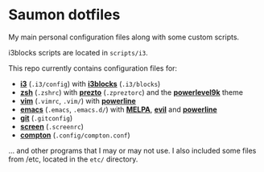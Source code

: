 # Saumon dotfiles

My main personal configuration files along with some custom scripts.

i3blocks scripts are located in `scripts/i3`.

This repo currently contains configuration files for:

* **[i3](https://i3wm.org/)** (`.i3/config`) with **[i3blocks](https://github.com/vivien/i3blocks)** (`.i3/blocks`)
* **[zsh](https://www.zsh.org/)** (`.zshrc`) with **[prezto](https://github.com/sorin-ionescu/prezto/)**  (`.zpreztorc`) and the **[powerlevel9k](https://github.com/bhilburn/powerlevel9k)** theme
* **[vim](http://www.vim.org/)** (`.vimrc`, `.vim/`) with **[powerline](https://github.com/powerline/powerline)**
* **[emacs](https://www.gnu.org/software/emacs/)** (`.emacs`, `.emacs.d/`) with **[MELPA](https://melpa.org/)**, **[evil](https://www.emacswiki.org/emacs/Evil)** and **[powerline](https://github.com/milkypostman/powerline)**
* **[git](https://git-scm.com/)** (`.gitconfig`)
* **[screen](https://www.gnu.org/software/screen/)** (`.screenrc`)
* **[compton](https://github.com/chjj/compton)** (`.config/compton.conf`)

... and other programs that I may or may not use. I also included some files from /etc, located in the `etc/` directory.
